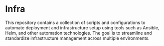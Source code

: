# Infra

This repository contains a collection of scripts and configurations to automate deployment and infrastructure setup using tools such as Ansible, Helm, and other automation technologies. The goal is to streamline and standardize infrastructure management across multiple environments.
